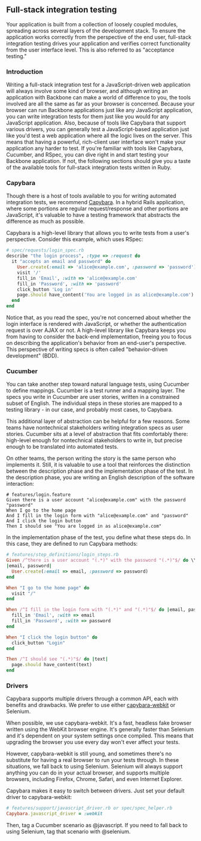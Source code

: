 ## Full-stack integration testing

Your application is built from a collection of loosely coupled modules,
spreading across several layers of the development stack.  To ensure the
application works correctly from the perspective of the end user, full-stack
integration testing drives your application and verifies correct functionality
from the user interface level.  This is also referred to as "acceptance testing."

### Introduction

Writing a full-stack integration test for a JavaScript-driven web application
will always involve some kind of browser, and although writing an application
with Backbone can make a world of difference to you, the tools involved are all
the same as far as your browser is concerned. Because your browser can run
Backbone applications just like any JavaScript application, you can write
integration tests for them just like you would for any JavaScript application.
Also, because of tools like Capybara that support various drivers, you can
generally test a JavaScript-based application just like you'd test a web
application where all the logic lives on the server. This means that having a
powerful, rich-client user interface won't make your application any harder to
test. If you're familiar with tools like Capybara, Cucumber, and RSpec, you can
dive right in and start testing your Backbone application. If not, the
following sections should give you a taste of the available tools for
full-stack integration tests written in Ruby.

### Capybara

Though there is a host of tools available to you for writing automated
integration tests, we recommend [Capybara](https://github.com/jnicklas/capybara).
In a hybrid Rails application, where some portions are regular request/response
and other portions are JavaScript, it's valuable to have a testing framework
that abstracts the difference as much as possible.

Capybara is a high-level library that allows you to write tests from a user's
perspective.  Consider this example, which uses RSpec:

````ruby
# spec/requests/login_spec.rb
describe "the login process", :type => :request do
  it "accepts an email and password" do
    User.create(:email => 'alice@example.com', :password => 'password')
    visit '/'
    fill_in 'Email', :with => 'alice@example.com'
    fill_in 'Password', :with => 'password'
    click_button 'Log in'
    page.should have_content('You are logged in as alice@example.com')
  end
end
````

Notice that, as you read the spec, you're not concerned about whether the login
interface is rendered with JavaScript, or whether the authentication request is
over AJAX or not.  A high-level library like Capybara keeps you from having to
consider the back-end implementation, freeing you to focus on describing the
application's behavior from an end-user's perspective.  This perspective of
writing specs is often called "behavior-driven development" (BDD).

### Cucumber

You can take another step toward natural language tests, using Cucumber to
define mappings.  Cucumber is a test runner and a mapping layer.  The specs you
write in Cucumber are user stories, written in a constrained subset of English.
The individual steps in these stories are mapped to a testing library - in our
case, and probably most cases, to Capybara.

This additional layer of abstraction can be helpful for a few reasons. Some teams have nontechnical stakeholders writing integration specs as user
stories.  Cucumber sits at a level of abstraction that fits comfortably there:
high-level enough for nontechnical stakeholders to write in, but precise enough
to be translated into automated tests.

On other teams, the person writing the story is the same person who implements
it.  Still, it is valuable to use a tool that reinforces the distinction between
the description phase and the implementation phase of the test.  In the
description phase, you are writing an English description of the software
interaction:

````cucumber
# features/login.feature
Given there is a user account "alice@example.com" with the password "password"
When I go to the home page
And I fill in the login form with "alice@example.com" and "password"
And I click the login button
Then I should see "You are logged in as alice@example.com"
````

In the implementation phase of the test, you define what these steps do.  In
this case, they are defined to run Capybara methods:

````ruby
# features/step_definitions/login_steps.rb
Given /^there is a user account "(.*)" with the password "(.*)"$/ do \\
|email, password|
  User.create(:email => email, :password => password)
end

When "I go to the home page" do
  visit "/"
end

When /^I fill in the login form with "(.*)" and "(.*)"$/ do |email, password|
  fill_in 'Email', :with => email
  fill_in 'Password', :with => password
end

When "I click the login button" do
  click_button "Login"
end

Then /^I should see "(.*)"$/ do |text|
  page.should have_content(text)
end
````

### Drivers

Capybara supports multiple drivers through a common API, each with benefits and
drawbacks. We prefer to use either
[capybara-webkit](https://github.com/thoughtbot/capybara-webkit) or Selenium.

When possible, we use capybara-webkit. It's a fast, headless fake browser
written using the WebKit browser engine. It's generally faster than Selenium
and it's dependent on your system settings once compiled. This means that
upgrading the browser you use every day won't ever affect your tests.

However, capybara-webkit is still young, and sometimes there's no substitute
for having a real browser to run your tests through. In these situations, we
fall back to using Selenium. Selenium will always support anything you can do
in your actual browser, and supports multiple browsers, including Firefox,
Chrome, Safari, and even Internet Explorer.

Capybara makes it easy to switch between drivers. Just set your default driver to capybara-webkit:

````ruby
# features/support/javascript_driver.rb or spec/spec_helper.rb
Capybara.javascript_driver = :webkit
````

Then, tag a Cucumber scenario as @javascript. If you need to fall back to using Selenium, tag that scenario with @selenium.
